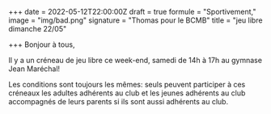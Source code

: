 +++
date = 2022-05-12T22:00:00Z
draft = true
formule = "Sportivement,"
image = "img/bad.png"
signature = "Thomas pour le BCMB"
title = "jeu libre dimanche 22/05"

+++
Bonjour à tous,

Il y a un créneau de jeu libre ce week-end, samedi de 14h à 17h au gymnase Jean Maréchal!

Les conditions sont toujours les mêmes: seuls peuvent participer à ces créneaux les adultes adhérents au club et les jeunes adhérents au club accompagnés de leurs parents si ils sont aussi adhérents au club.